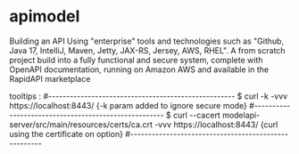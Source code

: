 # apimodel
Building an API Using "enterprise" tools and technologies such as "Github, Java 17, IntelliJ, Maven, Jetty, JAX-RS, Jersey, AWS, RHEL". A from scratch project build into a fully functional and secure system, complete with OpenAPI documentation, running on Amazon AWS and available in the RapidAPI marketplace


tooltips :
#----------------------------------------------------
$ curl -k -vvv https://localhost:8443/  {-k param added to ignore secure mode} 
#-----------------------------------------------------
$ curl --cacert modelapi-server/src/main/resources/certs/ca.crt -vvv https://localhost:8443/ {curl using the certificate on option}
#-----------------------------------------------------